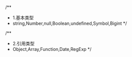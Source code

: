 /**
 * 1.基本类型
 * string,Number,null,Boolean,undefined,Symbol,Bigint 
*/

/**
 * 2.引用类型
 * Object,Array,Function,Date,RegExp
*/
